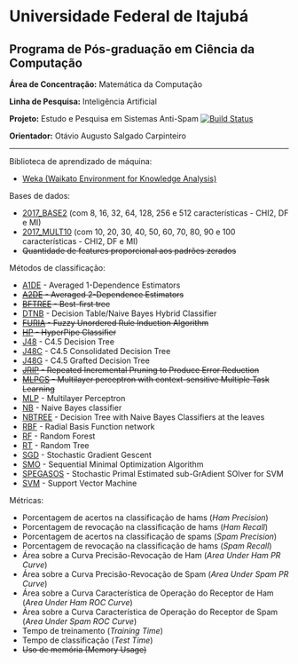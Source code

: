 # Universidade Federal de Itajubá
## Programa de Pós-graduação em Ciência da Computação

**Área de Concentração:** Matemática da Computação

**Linha de Pesquisa:** Inteligência Artificial

**Projeto:** Estudo e Pesquisa em Sistemas Anti-Spam [![Build Status](https://travis-ci.org/marcelovca90/anti-spam-weka.svg?branch=master)](https://travis-ci.org/marcelovca90/anti-spam-weka)

**Orientador:** Otávio Augusto Salgado Carpinteiro

- - - -

Biblioteca de aprendizado de máquina:
- [Weka (Waikato Environment for Knowledge Analysis)](http://www.cs.waikato.ac.nz/ml/weka/)

Bases de dados:
- [2017_BASE2](https://github.com/marcelovca90/anti-spam-weka-data/tree/master/2017_BASE2) (com 8, 16, 32, 64, 128, 256 e 512 características - CHI2, DF e MI)
- [2017_MULT10](https://github.com/marcelovca90/anti-spam-weka-data/tree/master/2017_MULT10) (com 10, 20, 30, 40, 50, 60, 70, 80, 90 e 100 características - CHI2, DF e MI)
- ~~Quantidade de features proporcional aos padrões zerados~~

Métodos de classificação:
- [A1DE](http://weka.sourceforge.net/packageMetaData/AnDE/index.html) - Averaged 1-Dependence Estimators
- ~~[A2DE](http://weka.sourceforge.net/packageMetaData/AnDE/index.html) - Averaged 2-Dependence Estimators~~
- ~~[BFTREE](http://weka.sourceforge.net/doc.packages/bestFirstTree/weka/classifiers/trees/BFTree.html) - Best-first tree~~
- [DTNB](http://weka.sourceforge.net/doc.stable/weka/classifiers/rules/DTNB.html) - Decision Table/Naive Bayes Hybrid Classifier
- ~~[FURIA](http://weka.sourceforge.net/packageMetaData/fuzzyUnorderedRuleInduction/index.html) - Fuzzy Unordered Rule Induction Algorithm~~
- ~~[HP](http://weka.sourceforge.net/doc.packages/hyperPipes/weka/classifiers/misc/HyperPipes.html) - HyperPipe Classifier~~
- [J48](http://weka.sourceforge.net/doc.dev/weka/classifiers/trees/J48.html) - C4.5 Decision Tree
- [J48C](http://weka.sourceforge.net/packageMetaData/J48Consolidated/index.html) - C4.5 Consolidated Decision Tree
- [J48G](http://weka.sourceforge.net/doc.packages/J48graft/weka/classifiers/trees/J48graft.html) - C4.5 Grafted Decision Tree
- ~~[JRIP](http://weka.sourceforge.net/doc.stable/weka/classifiers/rules/JRip.html) - Repeated Incremental Pruning to Produce Error Reduction~~
- ~~[MLPCS](http://weka.sourceforge.net/doc.packages/multilayerPerceptronCS/weka/classifiers/functions/MultilayerPerceptronCS.html) - Multilayer perceptron with context-sensitive Multiple Task Learning~~
- [MLP](http://weka.sourceforge.net/doc.dev/weka/classifiers/functions/MultilayerPerceptron.html) - Multilayer Perceptron
- [NB](http://weka.sourceforge.net/doc.dev/weka/classifiers/bayes/NaiveBayes.html) - Naive Bayes classifier
- [NBTREE](http://weka.sourceforge.net/doc.stable/weka/classifiers/trees/NBTree.html) - Decision Tree with Naive Bayes Classifiers at the leaves
- [RBF](http://weka.sourceforge.net/doc.packages/RBFNetwork/weka/classifiers/functions/RBFNetwork.html) - Radial Basis Function network
- [RF](http://weka.sourceforge.net/doc.dev/weka/classifiers/trees/RandomForest.html) - Random Forest
- [RT](http://weka.sourceforge.net/doc.dev/weka/classifiers/trees/RandomTree.html) - Random Tree
- [SGD](http://weka.sourceforge.net/doc.dev/weka/classifiers/functions/SGD.html) - Stochastic Gradient Gescent
- [SMO](http://weka.sourceforge.net/doc.dev/weka/classifiers/functions/SMO.html) - Sequential Minimal Optimization Algorithm
- [SPEGASOS](http://weka.sourceforge.net/doc.stable/weka/classifiers/functions/SPegasos.html) - Stochastic Primal Estimated sub-GrAdient SOlver for SVM
- [SVM](http://weka.sourceforge.net/doc.stable/weka/classifiers/functions/LibSVM.html) - Support Vector Machine

Métricas:
- Porcentagem de acertos na classificação de hams (*Ham Precision*)
- Porcentagem de revocação na classificação de hams (*Ham Recall*)
- Porcentagem de acertos na classificação de spams (*Spam Precision*)
- Porcentagem de revocação na classificação de hams (*Spam Recall*)
- Área sobre a Curva Precisão-Revocação de Ham (*Area Under Ham PR Curve*)
- Área sobre a Curva Precisão-Revocação de Spam (*Area Under Spam PR Curve*)
- Área sobre a Curva Característica de Operação do Receptor de Ham (*Area Under Ham ROC Curve*)
- Área sobre a Curva Característica de Operação do Receptor de Spam (*Area Under Spam ROC Curve*)
- Tempo de treinamento (*Training Time*)
- Tempo de classificação (*Test Time*)
- ~~Uso de memória (Memory Usage)~~
